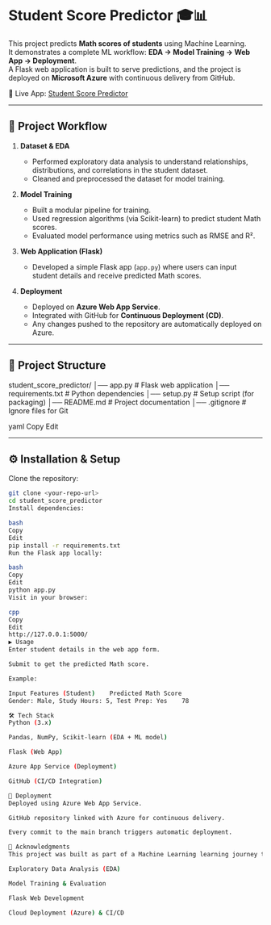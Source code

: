 # Student Score Predictor 🎓📊

This project predicts **Math scores of students** using Machine Learning.  
It demonstrates a complete ML workflow: **EDA → Model Training → Web App → Deployment**.  
A Flask web application is built to serve predictions, and the project is deployed on **Microsoft Azure** with continuous delivery from GitHub.

🔗 Live App: [Student Score Predictor](https://student-score.azurewebsites.net/)

---

## 📌 Project Workflow

1. **Dataset & EDA**  
   - Performed exploratory data analysis to understand relationships, distributions, and correlations in the student dataset.  
   - Cleaned and preprocessed the dataset for model training.  

2. **Model Training**  
   - Built a modular pipeline for training.  
   - Used regression algorithms (via Scikit-learn) to predict student Math scores.  
   - Evaluated model performance using metrics such as RMSE and R².  

3. **Web Application (Flask)**  
   - Developed a simple Flask app (`app.py`) where users can input student details and receive predicted Math scores.  

4. **Deployment**  
   - Deployed on **Azure Web App Service**.  
   - Integrated with GitHub for **Continuous Deployment (CD)**.  
   - Any changes pushed to the repository are automatically deployed on Azure.  

---

## 📂 Project Structure

student_score_predictor/
│── app.py # Flask web application
│── requirements.txt # Python dependencies
│── setup.py # Setup script (for packaging)
│── README.md # Project documentation
│── .gitignore # Ignore files for Git

yaml
Copy
Edit

---

## ⚙️ Installation & Setup

Clone the repository:

```bash
git clone <your-repo-url>
cd student_score_predictor
Install dependencies:

bash
Copy
Edit
pip install -r requirements.txt
Run the Flask app locally:

bash
Copy
Edit
python app.py
Visit in your browser:

cpp
Copy
Edit
http://127.0.0.1:5000/
▶️ Usage
Enter student details in the web app form.

Submit to get the predicted Math score.

Example:

Input Features (Student)	Predicted Math Score
Gender: Male, Study Hours: 5, Test Prep: Yes	78

🛠 Tech Stack
Python (3.x)

Pandas, NumPy, Scikit-learn (EDA + ML model)

Flask (Web App)

Azure App Service (Deployment)

GitHub (CI/CD Integration)

🚀 Deployment
Deployed using Azure Web App Service.

GitHub repository linked with Azure for continuous delivery.

Every commit to the main branch triggers automatic deployment.

🙌 Acknowledgments
This project was built as part of a Machine Learning learning journey to practice:

Exploratory Data Analysis (EDA)

Model Training & Evaluation

Flask Web Development

Cloud Deployment (Azure) & CI/CD

